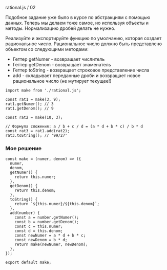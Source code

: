 rational.js / 02

Подобное задание уже было в курсе по абстракциям с помощью данных. Теперь мы делаем тоже самое, но используя объекты и методы. Нормализацию дробей делать не нужно.

Реализуйте и экспортируйте функцию по умолчанию, которая создает рациональное число. Рациональное число должно быть представлено объектом со следующими методами:

* Геттер getNumer - возвращает числитель
* Геттер getDenom - возвращает знаменатель
* Геттер toString - возвращает строковое представление числа
* add - складывает переданные дроби и возвращает новое рациональное число (не мутирует текущее!)

```
import make from './rational.js';

const rat1 = make(3, 9);
rat1.getNumer(); // 3
rat1.getDenom(); // 9

const rat2 = make(10, 3);

// Формула сложения: a / b + c / d = (a * d + b * c) / b * d
const rat3 = rat1.add(rat2);
rat3.toString(); // '99/27'
```

### Мое решение
```
const make = (numer, denom) => ({
  numer,
  denom,
  getNumer() {
    return this.numer;
  },
  getDenom() {
    return this.denom;
  },
  toString() {
    return `${this.numer}/${this.denom}`;
  },
  add(number) {
    const a = number.getNumer();
    const b = number.getDenom();
    const c = this.numer;
    const d = this.denom;
    const newNumer = a * d + b * c;
    const newDenom = b * d;
    return make(newNumer, newDenom);
  },
});

export default make;
```
